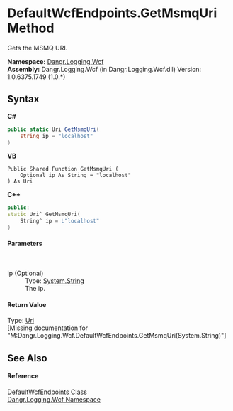 # DefaultWcfEndpoints.GetMsmqUri Method 
 

Gets the MSMQ URI.

**Namespace:**&nbsp;<a href="N_Dangr_Logging_Wcf">Dangr.Logging.Wcf</a><br />**Assembly:**&nbsp;Dangr.Logging.Wcf (in Dangr.Logging.Wcf.dll) Version: 1.0.6375.1749 (1.0.*)

## Syntax

**C#**<br />
``` C#
public static Uri GetMsmqUri(
	string ip = "localhost"
)
```

**VB**<br />
``` VB
Public Shared Function GetMsmqUri ( 
	Optional ip As String = "localhost"
) As Uri
```

**C++**<br />
``` C++
public:
static Uri^ GetMsmqUri(
	String^ ip = L"localhost"
)
```


#### Parameters
&nbsp;<dl><dt>ip (Optional)</dt><dd>Type: <a href="http://msdn2.microsoft.com/en-us/library/s1wwdcbf" target="_blank">System.String</a><br />The ip.</dd></dl>

#### Return Value
Type: <a href="http://msdn2.microsoft.com/en-us/library/txt7706a" target="_blank">Uri</a><br />\[Missing <returns> documentation for "M:Dangr.Logging.Wcf.DefaultWcfEndpoints.GetMsmqUri(System.String)"\]

## See Also


#### Reference
<a href="T_Dangr_Logging_Wcf_DefaultWcfEndpoints">DefaultWcfEndpoints Class</a><br /><a href="N_Dangr_Logging_Wcf">Dangr.Logging.Wcf Namespace</a><br />